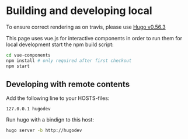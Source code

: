 # Building and developing local

To ensure correct rendering as on travis, please use [Hugo v0.56.3](https://github.com/gohugoio/hugo/releases/tag/v0.56.3)

This page uses vue.js for interactive components in order to run them for local development start the npm build script:

```bash
cd vue-components
npm install # only required after first checkout
npm start
```

## Developing with remote contents

Add the following line to your HOSTS-files:

```text
127.0.0.1 hugodev
```

Run hugo with a bindign to this host:

```bash
hugo server -b http://hugodev
```
